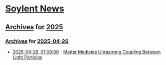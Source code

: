 # [Soylent News](../../../README.md)

## [Archives](../../index.md) for [2025](../index.md)

### [Archives](../../index.md) for [2025-04-26](index.md)

* [2025-04-26, 01:08:00](https://soylentnews.org/article.pl?sid=25/04/25/035210&from=rss) - [Matter Mediates Ultrastrong Coupling Between Light Particles](https://soylentnews.org/article.pl?sid=25/04/25/035210&from=rss)
